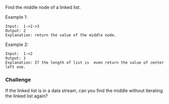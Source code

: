 Find the middle node of a linked list.

Example 1:
```
Input:  1->2->3
Output: 2	
Explanation: return the value of the middle node.
```
Example 2:
```
Input:  1->2
Output: 1	
Explanation: If the length of list is  even return the value of center left one.	
```
### Challenge
If the linked list is in a data stream, can you find the middle without iterating the linked list again?